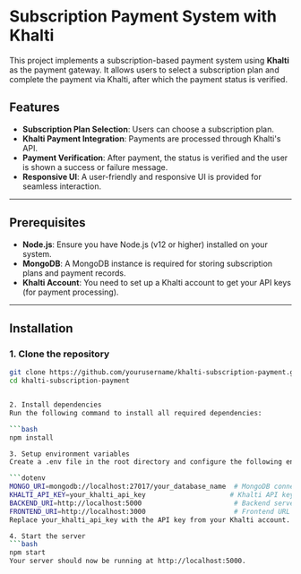 # Subscription Payment System with Khalti

This project implements a subscription-based payment system using **Khalti** as the payment gateway. It allows users to select a subscription plan and complete the payment via Khalti, after which the payment status is verified.

## Features

- **Subscription Plan Selection**: Users can choose a subscription plan.
- **Khalti Payment Integration**: Payments are processed through Khalti's API.
- **Payment Verification**: After payment, the status is verified and the user is shown a success or failure message.
- **Responsive UI**: A user-friendly and responsive UI is provided for seamless interaction.

---

## Prerequisites

- **Node.js**: Ensure you have Node.js (v12 or higher) installed on your system.
- **MongoDB**: A MongoDB instance is required for storing subscription plans and payment records.
- **Khalti Account**: You need to set up a Khalti account to get your API keys (for payment processing).

---

## Installation

### 1. Clone the repository

```bash
git clone https://github.com/yourusername/khalti-subscription-payment.git
cd khalti-subscription-payment


2. Install dependencies
Run the following command to install all required dependencies:

```bash
npm install

3. Setup environment variables
Create a .env file in the root directory and configure the following environment variables:

```dotenv
MONGO_URI=mongodb://localhost:27017/your_database_name  # MongoDB connection string
KHALTI_API_KEY=your_khalti_api_key                     # Khalti API key
BACKEND_URI=http://localhost:5000                       # Backend server URL
FRONTEND_URI=http://localhost:3000                      # Frontend URL
Replace your_khalti_api_key with the API key from your Khalti account.

4. Start the server
```bash
npm start
Your server should now be running at http://localhost:5000.